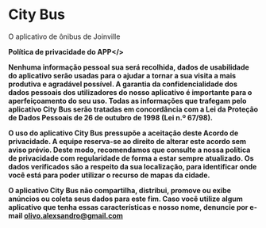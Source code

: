 # City Bus
O aplicativo de ônibus de Joinville

<b>Política de privacidade do APP</>

Nenhuma informação pessoal sua será recolhida, dados de usabilidade do aplicativo serão usadas para o ajudar a tornar a sua visita a mais produtiva e agradável possível. A garantia da confidencialidade dos dados pessoais dos utilizadores do nosso aplicativo é importante para o aperfeiçoamento do seu uso. Todas as informações que trafegam pelo aplicativo City Bus serão tratadas em concordância com a Lei da Proteção de Dados Pessoais de 26 de outubro de 1998 (Lei n.º 67/98).

O uso do aplicativo City Bus pressupõe a aceitação deste Acordo de privacidade. A equipe reserva-se ao direito de alterar este acordo sem aviso prévio. Deste modo, recomendamos que consulte a nossa política de privacidade com regularidade de forma a estar sempre atualizado. Os dados verificados são a respeito da sua localização, para identificar onde você está para poder utilizar o recurso de mapas da cidade.

O aplicativo City Bus não compartilha, distribui, promove ou exibe anúncios ou coleta seus dados para este fim. Caso você utilize algum aplicativo que tenha essas características e nosso nome, denuncie por e-mail olivo.alexsandro@gmail.com
                                                               
